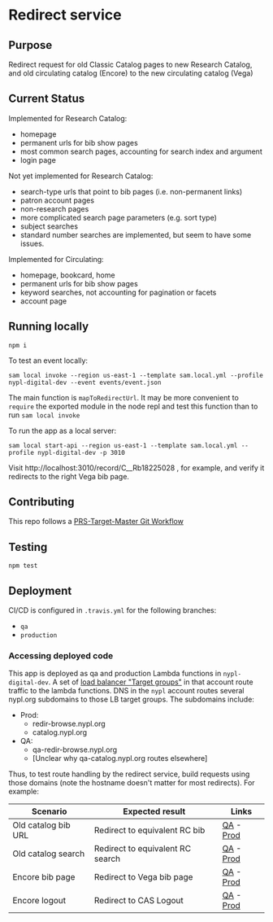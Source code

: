 # Redirect service

## Purpose

Redirect request for old Classic Catalog pages to new Research Catalog, and old circulating catalog (Encore) to the new circulating catalog (Vega)

## Current Status

Implemented for Research Catalog:

- homepage
- permanent urls for bib show pages
- most common search pages, accounting for search index and argument
- login page

Not yet implemented for Research Catalog:

- search-type urls that point to bib pages (i.e. non-permanent links)
- patron account pages
- non-research pages
- more complicated search page parameters (e.g. sort type)
- subject searches
- standard number searches are implemented, but seem to have some issues.

Implemented for Circulating:

- homepage, bookcard, home
- permanent urls for bib show pages
- keyword searches, not accounting for pagination or facets
- account page

## Running locally

```
npm i
```

To test an event locally:
```
sam local invoke --region us-east-1 --template sam.local.yml --profile nypl-digital-dev --event events/event.json
```

The main function is `mapToRedirectUrl`. It may be more convenient to `require` the exported module in the node repl and test this function than to run `sam local invoke`

To run the app as a local server:

```
sam local start-api --region us-east-1 --template sam.local.yml --profile nypl-digital-dev -p 3010
```

Visit http://localhost:3010/record/C__Rb18225028 , for example, and verify it redirects to the right Vega bib page.

## Contributing

This repo follows a [PRS-Target-Master Git Workflow](https://github.com/NYPL/engineering-general/blob/a19c78b028148465139799f09732e7eb10115eef/standards/git-workflow.md#prs-target-master-merge-to-deployment-branches)

## Testing

`npm test`

## Deployment

CI/CD is configured in `.travis.yml` for the following branches:

- `qa`
- `production`

### Accessing deployed code

This app is deployed as qa and production Lambda functions in `nypl-digital-dev`. A set of [load balancer "Target groups"](https://us-east-1.console.aws.amazon.com/ec2/home?region=us-east-1#TargetGroups:targetType=Lambda;search=catal) in that account route traffic to the lambda functions. DNS in the `nypl` account routes several nypl.org subdomains to those LB target groups. The subdomains include:
 - Prod:
   - redir-browse.nypl.org
   - catalog.nypl.org
 - QA:
   - qa-redir-browse.nypl.org
   - [Unclear why qa-catalog.nypl.org routes elsewhere]

Thus, to test route handling by the redirect service, build requests using those domains (note the hostname doesn't matter for most redirects). For example:

| Scenario | Expected result | Links |
|----------|-----------------|-------|
| Old catalog bib URL | Redirect to equivalent RC bib | [QA](https://qa-redir-browse.nypl.org/record=b12172157~S1) - [Prod](https://qa-redir-browse.nypl.org/record=b12172157~S1) |
| Old catalog search | Redirect to equivalent RC search | [QA](https://qa-redir-browse.nypl.org/search~S1/aRubina%2C+Dina/arubina+dina/1%2C2%2C84%2CB/exact&FF=arubina+dina+author&1%2C-1%2C/indexsort=-) - [Prod](https://catalog.nypl.org/search~S1/aRubina%2C+Dina/arubina+dina/1%2C2%2C84%2CB/exact&FF=arubina+dina+author&1%2C-1%2C/indexsort=-) |
| Encore bib page | Redirect to Vega bib page | [QA](https://qa-redir-browse.nypl.org/record/C__Rb18225028) - [Prod](https://redir-browse.nypl.org/record/C__Rb18225028) |
| Encore logout | Redirect to CAS Logout | [QA](https://qa-redir-browse.nypl.org/iii/encore/logoutFilterRedirect) - [Prod](https://redir-browse.nypl.org/iii/encore/logoutFilterRedirect) |
